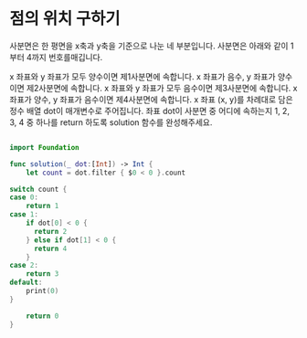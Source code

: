 점의 위치 구하기
===========

사분면은 한 평면을 x축과 y축을 기준으로 나눈 네 부분입니다. 사분면은 아래와 같이 1부터 4까지 번호를매깁니다.

x 좌표와 y 좌표가 모두 양수이면 제1사분면에 속합니다.
x 좌표가 음수, y 좌표가 양수이면 제2사분면에 속합니다.
x 좌표와 y 좌표가 모두 음수이면 제3사분면에 속합니다.
x 좌표가 양수, y 좌표가 음수이면 제4사분면에 속합니다.
x 좌표 (x, y)를 차례대로 담은 정수 배열 dot이 매개변수로 주어집니다. 좌표 dot이 사분면 중 어디에 속하는지 1, 2, 3, 4 중 하나를 return 하도록 solution 함수를 완성해주세요.

```swift 

import Foundation

func solution(_ dot:[Int]) -> Int {
    let count = dot.filter { $0 < 0 }.count

switch count {
case 0:
    return 1
case 1:
    if dot[0] < 0 {
      return 2
    } else if dot[1] < 0 {
      return 4
    }
case 2:
    return 3
default:
    print(0)
}

    return 0 
}

```
